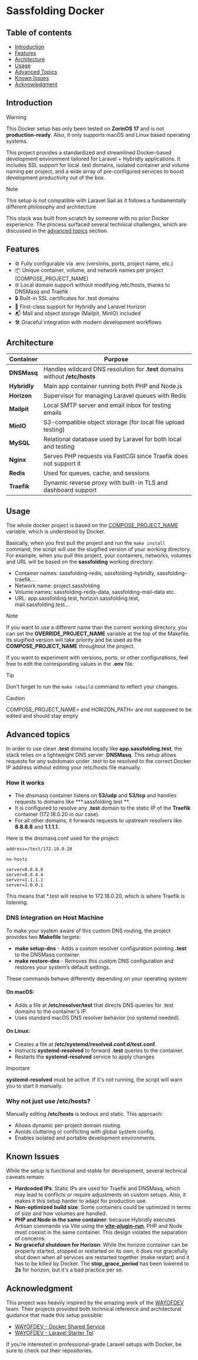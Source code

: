 # Sassfolding Docker

## Table of contents

- [Introduction](#introduction)
- [Features](#features)
- [Architecture](#architecture)
- [Usage](#usage)
- [Advanced Topics](#advanced-topics)
- [Known Issues](#known-issues)
- [Acknowledgment](#acknowledgment)

## Introduction

> [!WARNING]
> This Docker setup has only been tested on **ZorinOS 17** and is not **production-ready**.
> Also, it only supports macOS and Linux based operating systems.

This project provides a standardized and streamlined Docker-based development environment tailored for Laravel +
Hybridly
applications. It includes SSL support for local .test domains, isolated container and volume naming per project, and a
wide array of pre-configured services to boost development productivity out of the box.

> [!NOTE]
> This setup is not compatible with Laravel Sail as it follows a fundamentally different philosophy and architecture

This stack was built from scratch by someone with no prior Docker experience. The process surfaced several technical
challenges, which are discussed in the [advanced topics](#advanced-topics) section.

## Features

- ⚙️ Fully configurable via .env (versions, ports, project name, etc.)
- 📦 Unique container, volume, and network names per project (COMPOSE_PROJECT_NAME)
- 🌐 Local domain support without modifying /etc/hosts, thanks to DNSMasq and Traefik
- 🔒 Built-in SSL certificates for .test domains
- 🚀 First-class support for Hybridly and Laravel Horizon
- 📬 Mail and object storage (Mailpit, MinIO) included
- 🛠️ Graceful integration with modern development workflows

## Architecture

| Container    | Purpose                                                                      |
|--------------|------------------------------------------------------------------------------|
| **DNSMasq**  | Handles wildcard DNS resolution for **.test** domains without **/etc/hosts** |
| **Hybridly** | Main app container running both PHP and Node.js                              |
| **Horizon**  | Supervisor for managing Laravel queues with Redis                            |
| **Mailpit**  | Local SMTP server and email inbox for testing emails                         |
| **MinIO**    | S3-compatible object storage (for local file upload testing)                 |
| **MySQL**    | Relational database used by Laravel for both local and testing               |
| **Nginx**    | Serves PHP requests via FastCGI since Traefik does not support it            |
| **Redis**    | Used for queues, cache, and sessions                                         |
| **Traefik**  | Dynamic reverse proxy with built-in TLS and dashboard support                |

## Usage

The whole docker project is based on
the [COMPOSE_PROJECT_NAME](https://docs.docker.com/compose/how-tos/environment-variables/envvars/#compose_project_name)
variable, which is understood by Docker.

Basically, when you first pull the project and run the ```make install``` command, the script will use the slugified
version of your working directory. For example, when you pull this project, your containers, networks, volumes and URL
will be based on the **sassfolding** working directory:

- Container names: sassfolding-redis, sassfolding-hybridly, sassfolding-traefik...
- Network name: project.sassfolding
- Volume names: sassfolding-redis-data, sassfolding-mail-data etc.
- URL: app.sassfolding.test, horizon.sassfolding.test, mail.sassfolding.test...

> [!NOTE]
> If you want to use a different name than the current working directory, you can set the **OVERRIDE_PROJECT_NAME**
> variable at the top of the Makefile. Its slugified version will take priority and be used as the
> **COMPOSE_PROJECT_NAME** throughout the project.

If you want to experiment with versions, ports, or other configurations, feel free to edit the corresponding values
in the **.env** file.

> [!TIP]
> Don't forget to run the ```make rebuild``` command to reflect your changes.

> [!CAUTION]
> COMPOSE_PROJECT_NAME= and HORIZON_PATH= are not supposed to be edited and should stay empty

## Advanced topics

In order to use clean **.test** domains locally like **app.sassfolding.test**, the stack relies on a lightweight
DNS server: **DNSMasq**. This setup allows requests for any subdomain under .test to be resolved to the correct Docker
IP
address without editing your /etc/hosts file manually.

### How it works

- The dnsmasq container listens on **53/udp** and **53/tcp** and handles requests to domains like ***.sassfolding.test
  **.
- It is configured to resolve any **.test** domain to the static IP of the **Traefik** container (172.18.0.20 in our
  case).
- For all other domains, it forwards requests to upstream resolvers like **8.8.8.8** and **1.1.1.1**.

Here is the dnsmasq.conf used for the project:

```apacheconf
address=/test/172.18.0.20

no-hosts

server=8.8.8.8
server=8.8.4.4
server=1.1.1.1
server=1.0.0.1
```

This means that *.test will resolve to 172.18.0.20, which is where Traefik is listening.

### DNS Integration on Host Machine

To make your system aware of this custom DNS routing, the project provides two **Makefile** targets:

- **make setup-dns** - Adds a custom resolver configuration pointing **.test** to the DNSMasq container.
- **make restore-dns** - Removes this custom DNS configuration and restores your system’s default settings.

These commands behave differently depending on your operating system:

#### On macOS:

- Adds a file at **/etc/resolver/test** that directs DNS queries for .test domains to the container's IP.
- Uses standard macOS DNS resolver behavior (no systemd needed).

#### On Linux:

- Creates a file at **/etc/systemd/resolved.conf.d/test.conf**.
- Instructs **systemd-resolved** to forward **.test** queries to the container.
- Restarts the **systemd-resolved** service to apply changes

> [!IMPORTANT]
> **systemd-resolved** must be active. If it's not running, the script will warn you to start it manually.

### Why not just use /etc/hosts?

Manually editing **/etc/hosts** is tedious and static. This approach:

- Allows dynamic per-project domain routing.
- Avoids cluttering or conflicting with global system config.
- Enables isolated and portable development environments.

## Known Issues

While the setup is functional and stable for development, several technical caveats remain:

- **Hardcoded IPs**: Static IPs are used for Traefik and DNSMasq, which may lead to conflicts or require adjustments on
  custom setups. Also, it makes it this setup harder to adapt for production use.
- **Non-optimized build size**: Some containers could be optimized in terms of size and how volumes are handled.
- **PHP and Node in the same container**: because Hybridly executes Artisan commands via Vite using the
  [**vite-plugin-run**](https://hybridly.dev/configuration/vite#run), PHP and Node must coexist in the same container.
  This design violates the separation of concerns.
- **No graceful shutdown for Horizon**: While the horizon container can be properly started, stopped or restarted on its
  own, it does not gracefully shut down when all services are restarted together (make restart) and it has to be killed
  by
  Docker. The **stop_grace_period** has been lowered to **2s** for horizon, but it's a bad practice per se.

## Acknowledgment

This project was heavily inspired by the amazing work of the [WAYOFDEV](https://github.com/wayofdev) team. Their
projects provided both technical reference and architectural guidance that made this setup possible:

- [WAYOFDEV - Docker Shared Service](https://github.com/wayofdev/docker-shared-service)
- [WAYOFDEV - Laravel Starter Tpl](https://github.com/wayofdev/laravel-starter-tpl)

If you’re interested in professional-grade Laravel setups with Docker, be sure to check out their repositories.
